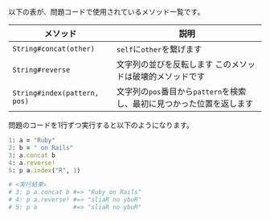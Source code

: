 以下の表が、問題コードで使用されているメソッド一覧です。

| メソッド | 説明
|-|-|
| `String#concat(other)` | `self`に`other`を繋げます |
| `String#reverse` | 文字列の並びを反転します このメソッドは破壊的メソッドです |
| `String#index(pattern, pos)` | 文字列の`pos`番目から`pattern`を検索し、最初に見つかった位置を返します |

問題のコードを1行ずつ実行すると以下のようになります。

```ruby
1: a = "Ruby"
2: b = " on Rails"
3: a.concat b
4: a.reverse!
5: p a.index("R", 1)

# <実行結果>
# 3: p a.concat b #=> "Ruby on Rails"
# 4: p a.reverse! #=> "sliaR no ybuR"
# 5: p a          #=> "sliaR no ybuR"
```
